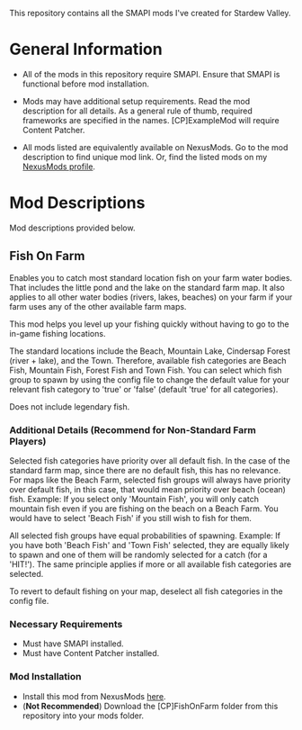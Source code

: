 This repository contains all the SMAPI mods I've created for Stardew Valley. 

# General Information

- All of the mods in this repository require SMAPI. Ensure that SMAPI is functional before mod installation.
   
- Mods may have additional setup requirements. Read the mod description for all details. As a general rule of thumb, required frameworks are specified in the names. [CP]ExampleMod will require Content Patcher.
   
- All mods listed are equivalently available on NexusMods. Go to the mod description to find unique mod link. Or, find the listed mods on my [NexusMods profile](https://next.nexusmods.com/profile/wimoreemo/mods).

# Mod Descriptions

Mod descriptions provided below.

## Fish On Farm

Enables you to catch most standard location fish on your farm water bodies. That includes the little pond and the lake on the standard farm map. It also applies to all other water bodies (rivers, lakes, beaches) on your farm if your farm uses any of the other available farm maps. 

This mod helps you level up your fishing quickly without having to go to the in-game fishing locations.

The standard locations include the Beach, Mountain Lake, Cindersap Forest (river + lake), and the Town. Therefore, available fish categories are Beach Fish, Mountain Fish, Forest Fish and Town Fish. You can select which fish group to spawn by using the config file to change the default value for your relevant fish category to 'true' or 'false' (default 'true' for all categories).

Does not include legendary fish.

### Additional Details (Recommend for Non-Standard Farm Players)

Selected fish categories have priority over all default fish. In the case of the standard farm map, since there are no default fish, this has no relevance. For maps like the Beach Farm, selected fish groups will always have priority over default fish, in this case, that would mean priority over beach (ocean) fish. Example: If you select only 'Mountain Fish', you will only catch mountain fish even if you are fishing on the beach on a Beach Farm. You would have to select 'Beach Fish' if you still wish to fish for them.

All selected fish groups have equal probabilities of spawning. Example: If you have both 'Beach Fish' and 'Town Fish' selected, they are equally likely to spawn and one of them will be randomly selected for a catch (for a 'HIT!'). The same principle applies if more or all available fish categories are selected.

To revert to default fishing on your map, deselect all fish categories in the config file. 

### Necessary Requirements
- Must have SMAPI installed.
- Must have Content Patcher installed.

### Mod Installation
- Install this mod from NexusMods [here](https://www.nexusmods.com/stardewvalley/mods/25576?tab=description).
- (**Not Recommended**) Download the [CP]FishOnFarm folder from this repository into your mods folder.
